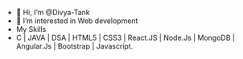 - 👋 Hi, I’m @Divya-Tank
- 👀 I’m interested in Web development
- My Skills
- C | JAVA | DSA | HTML5 | CSS3 | React.JS | Node.Js | MongoDB | Angular.Js | Bootstrap | Javascript.
<!---
Divya-Tank/Divya-Tank is a ✨ special ✨ repository because its `README.md` (this file) appears on your GitHub profile.
You can click the Preview link to take a look at your changes.
--->
